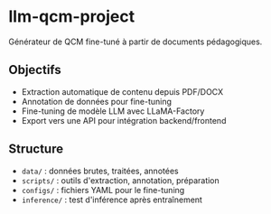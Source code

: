 # llm-qcm-project

Générateur de QCM fine-tuné à partir de documents pédagogiques.

## Objectifs
- Extraction automatique de contenu depuis PDF/DOCX
- Annotation de données pour fine-tuning
- Fine-tuning de modèle LLM avec LLaMA-Factory
- Export vers une API pour intégration backend/frontend

## Structure
- `data/` : données brutes, traitées, annotées
- `scripts/` : outils d'extraction, annotation, préparation
- `configs/` : fichiers YAML pour le fine-tuning
- `inference/` : test d'inférence après entraînement
